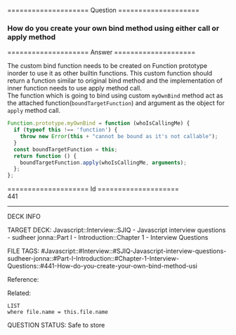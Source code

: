 ==================== Question ====================  

### How do you create your own bind method using either call or apply method  

==================== Answer ====================  

The custom bind function needs to be created on Function prototype inorder to
use it as other builtin functions. This custom function should return a function
similar to original bind method and the implementation of inner function needs
to use apply method call.  
The function which is going to bind using custom `myOwnBind` method act as the
attached function(`boundTargetFunction`) and argument as the object for `apply`
method call.

```js
Function.prototype.myOwnBind = function (whoIsCallingMe) {
  if (typeof this !== 'function') {
    throw new Error(this + "cannot be bound as it's not callable");
  }
  const boundTargetFunction = this;
  return function () {
    boundTargetFunction.apply(whoIsCallingMe, arguments);
  };
};
```

==================== Id ====================  
441

---

DECK INFO

TARGET DECK: Javascript::Interview::SJIQ - Javascript interview questions - sudheer jonna::Part I - Introduction::Chapter 1 - Interview Questions

FILE TAGS: #Javascript::#Interview::#SJIQ-Javascript-interview-questions-sudheer-jonna::#Part-I-Introduction::#Chapter-1-Interview-Questions::#441-How-do-you-create-your-own-bind-method-usi

Reference:

Related:

```dataview
LIST
where file.name = this.file.name
```

QUESTION STATUS: Safe to store
